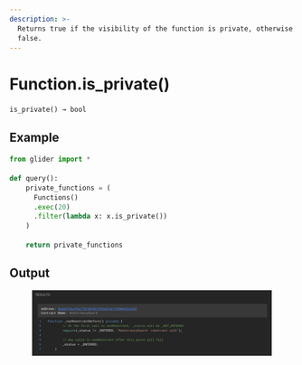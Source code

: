 ```yaml
---
description: >-
  Returns true if the visibility of the function is private, otherwise returns
  false.
---
```


# Function.is\_private()

`is_private() → bool`

## Example

```python
from glider import *

def query():
    private_functions = (
      Functions()
      .exec(20)
      .filter(lambda x: x.is_private())
    )

    return private_functions
```

## Output

<figure><img src="../../../.gitbook/assets/image (5) (1) (1) (1) (1).png" alt=""><figcaption></figcaption></figure>
